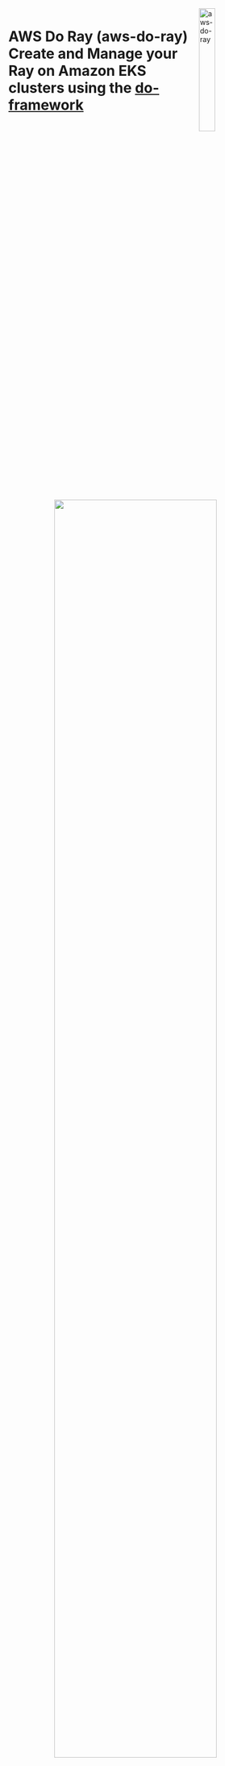 <img alt="aws-do-ray" src="./img/aws-do-ray-1024.png" width="25%" align="right" />

# AWS Do Ray (aws-do-ray) <br/> Create and Manage your Ray on Amazon EKS clusters using the [do-framework](https://bit.ly/do-framework)

<center><img src="./img/architecture.png" width="80%"/> </br>

Fig. 1 - Ray on EKS cluster sample
</center>


## Overview
AWS-Do-Ray aims to simplify the deployment and scaling of distributed Python applications, specifically, [Ray](https://www.ray.io/), on [Amazon Elastic Kubernetes Service](https://docs.aws.amazon.com/whitepapers/latest/overview-deployment-options/amazon-elastic-kubernetes-service.html) (Amazon EKS) clusters, as well as [Amazon SageMaker Hyperpod EKS Cluster](https://aws.amazon.com/sagemaker/hyperpod/). By adhering to the principles of the [do-framework](https://bit.ly/do-framework) and the [Depend on Docker](https://github.com/iankoulski/depend-on-docker) template, it will containerize all the tools necessary to deploy and manage Ray using [Docker](https://docs.docker.com/get-docker/), then executes the deployment from within the container. This project will provide a streamlined and intuitive solution for developers, enabling them to focus on application development rather than infrastructure management. Overall, it will be a simple, flexible, and universal deployment solution for Ray clusters. 

The [do-framework](https://bit.ly/do-framework) strives to simplify DevOps and MLOps tasks by automating complex operations into intuitive action scripts. The only prerequisite needed to build and run this project is an AWS Account, an EKS Cluster, and [Docker](https://docs.docker.com/get-docker/). The main use case of this project is to streamline and make an intuitive solution for developers to specify a desired ray cluster configuration, deploy this ray cluster, and run their workloads. This process is described in further detail below.

The deployment process is described on Fig. 2 below:

<center><img src="./img/deployment.png" width="80%" /></center> <br/>
<center>Fig.2 - Ray deployment process with aws-do-ray</center> <br/>


## Prerequisites
1. AWS Account - you will need an AWS account
2. EKS Cluster - it is assumed that an EKS cluster already exists in the account. If a cluster is needed, one way to create it, is by following the instructions in the [aws-do-eks](https://github.com/aws-samples/aws-do-eks) project. 
3. Docker - you can download docker [here](https://docs.docker.com/get-docker/)
4. Please ensure you have [AWS CLI](https://docs.aws.amazon.com/cli/latest/userguide/getting-started-install.html) > 2.XX.XX installed
5. Ensure your AWS CLI is configured to your credentials, `aws configure`, and EKS cluster by setting your context: [create-kubeconfig](https://docs.aws.amazon.com/eks/latest/userguide/create-kubeconfig.html). You can double check this by running `kubectl config current-context`.
5. This project also works with Amazon SageMaker Hyperpod Clusters supported by Amazon EKS, so if you'd like to use Hyperpod, you can create your Amazon Hyperpod cluster by following instructions in [aws-do-hyperpod](https://github.com/aws-samples/aws-do-hyperpod/tree/main)



## Configure
All configuration settings of the `aws-do-ray` project are centralized in its [`.env`](.env)) file. To review or change any of the settings, simply execute [`./config.sh`](./config.sh)).
The project automatically retrieves these variables, but you can manually set them as well:
* AWS_REGION should match the AWS Region where the cluster is deployed.
* The AWS_EKS_CLUSTER setting should match the name of your existing EKS Cluster. 
* AWS_EKS_HYPERPOD_CLUSTER setting should match the name of your existing EKS Hyperpod Cluster
* CLUSTER_TYPE setting must either be "eks" or "hyperpod" depending on what type of cluster you are using.


To configure credentials, run aws configure. Credentials you configure on the host will be mounted into the `aws-do-eks` container according to the `VOL_MAP` setting in [`.env`](.env). When in the container, you can check credentials in ~/.aws/credentials. 

## Build
This project follows the [Depend on Docker](https://github.com/iankoulski/depend-on-docker) template to build a container including all needed tools and utilities for creation and management of Ray. Please execute the [`./build.sh`](./build.sh) script to create the `aws-do-ray` container image and tag it using the registry and version tag specified in the project configuration. If desired, the image name or registry address can be modified in the project configuration file [`.env`](.env).

## Run
The [`./run.sh`](./run.sh) script starts the project container. 

## Status
To check the status of the container, execute [`./status.sh`](./status.sh). If the container is in the Exited state, it can be started with [`./start.sh`](./start.sh).

## Exec
After the container is started, use the [`./exec.sh`](./exec.sh) script to open a bash shell in the container. All necessary tools to allow creation, management, and operation of Ray are available in this shell. 

## Deploy KubeRay Operator
Once you have opened the `aws-do-ray` shell you will be dropped in the [`/ray`](/Container-Root/ray/) directory where you will find the [`./setup-dependencies.sh`](/Container-Root/ray/setup-dependencies.sh) script. This deployment creates a kuberay namespace and a kuberay-operator pod in your EKS cluster within your head node in the kuberay namespace. It will then dynamically provision an FSx for Lustre cluster for a shared file system for your ray cluster. Upon successful deployment, you will have the kuberay operator pod in your head EKS node, and a bound PVC. To check the state of the pod in the cluster, use command: `kgp -n kuberay`, and to check the state of your PVC, please run `kubectl get pvc -n kuberay`.

### The KubeRay Operator
The KubeRay Operator: gets deployed on the user’s EKS cluster. This allows for 3 different types of Ray deployments: RayCluster, RayService, and RayJobs.

1. RayCluster: primary resource for managing Ray instances on Kubernetes. It represents a cluster of Ray nodes, including a head node and multiple worker nodes. The RayCluster dictates how the Ray nodes are set up, how they communicate, and how resources are allocated among them.

3. RayJob: represents a single executable job that runs on a RayCluster. It is a higher-level abstraction used to submit tasks or batches of tasks that should be executed by the RayCluster.

5. RayService: Kubernetes resource that enables long-running Ray applications. It allows for the deployment of Ray applications that need to be exposed for external communication, typically through a consistent endpoint.

<center><img src="./img/CRDs2.png" width="80%" /></center> <br/>
<center>Fig.2 - 3 types of Ray deployments</center> <br/>



## Distributed Training Jobs
Extra information for your distributed training jobs.
1. From [Ray Documentation](https://docs.ray.io/en/latest/train/getting-started-pytorch.html), specifying a shared storage location (such as cloud storage or NFS) is optional for single-node clusters, but it is required for multi-node clusters. Using a local path will raise an error during checkpointing for multi-node clusters. This is why the [`./setup-dependencies.sh`](/Container-Root/ray/setup-dependencies.sh) script deploys an FSx for Lustre cluster. For other deployments, like S3 Mount point, please refer to the [`Deploy Scripts`](#deploy-scripts) section of the ReadMe. Once this is done, reference storage_path within RunConfig within the python training scripts as the path in your shared storage where you'd like to place your checkpoints, logs, and model artifacts. By default, it currently references your newly provisioned FSx for Lustre mount. 

2. Within the python code provided, you can also set num_workers to an int (the number of ray workers you are using) and use_gpu to a boolean (True or False, default is set to True). Default is num_workers=2 and use_gpu=True. 



## Create a RayCluster
Within the [`/ray`](/Container-Root/ray/) directory, you will find the [`/RayCluster`](/Container-Root/ray/raycluster/) directory. Within this directory, you will find these scripts:
- [`./raycluster-create.sh`](/Container-Root/ray/raycluster/raycluster-create.sh) : this script creates the ray cluster specified in the [`raycluster-template.yaml`](/Container-Root/ray/raycluster/raycluster-template.yaml) file. 
- [`./raycluster-delete.sh`](/Container-Root/ray/raycluster/delete-cluster.sh) : this script deletes the ray cluster specified in the [`raycluster-template.yaml`](/Container-Root/ray/raycluster/raycluster-template.yaml) file. 
- [`./raycluster-pods.sh`](/Container-Root/ray/raycluster/raycluster-pods.sh) : this script allows you to see your currently running pods of your raycluster.
- [`./raycluster-status.sh`](/Container-Root/ray/raycluster/raycluster-status.sh) : this script retrieves the status of your current raycluster. 
- Please run [`re`] to expose ray cluster to port :8265, and [`rh`] to stop expose. 
- [`./raycluster-config.sh`](/Container-Root/ray/raycluster/raycluster-config.sh) : run this to edit the [`raycluster-template.yaml`](/Container-Root/ray/raycluster/raycluster-template.yaml), or simply open the [`raycluster-template.yaml`](/Container-Root/ray/raycluster/raycluster-template.yaml) in your favorite editor.
- [`raycluster-template.yaml`](/Container-Root/ray/RayCluster/raycluster-template.yaml) : a default ray cluster configuration with every option you can have in a ray cluster. "Batteries included but swappable and/or removable". 
- [`raycluster-template-autoscaler.yaml`](/Container-Root/ray/raycluster/raycluster-template-autoscaler.yaml) : the same ray cluster configuration but with the ray autoscaler enabled.
- [`./jobs/job-submit.sh <job>`](/Container-Root/ray/raycluster/jobs/job-submit.sh) : this script allows you to submit a Python Script for a job. You can put your code within the [`/jobs`](/Container-Root/ray/raycluster/jobs/) section of the repo with a directory named after the script you want to execute, with that script within that directory. Or you can submit it via file system that has your script that is attached to your ray pods. 
	- If your script is in the [`/jobs`](/Container-Root/ray/raycluster/jobs/) folder, it will submit the ray job via the ray job submission SDK (dashboard must be exposed via [`re`](/Container-Root/ray/ops/ray-expose.sh)) or it will submit directly through the head pod. Just run `./job-submit.sh <script name>`. Ex/ `./job-submit.sh dt-pytorch`.
	- If your script is in a file system that is attached to your ray pods, it you must specify the directory that the script is in relative to your head pod. Run `./job-submit.sh <script name> <directory>`. Ex/ `./job-submit.sh dt-pytorch fsx/code/dt-pytorch` where i have my dt-pytorch.py file in the directory fsx/code/dt-pytorch. 

### RayCluster Template
For everything you need to know about the details of a RayCluster configuration, please refer to the comments in the template, as well as this [doc](https://docs.ray.io/en/latest/cluster/kubernetes/user-guides/config.html). But as a quick reference, here are the main concepts in the template you should look at:
* metadata: name: 
    * This is where you will name your raycluster.
* nodeSelector in both headGroupSpec and workerGroupSpecs:
    * This is where you will specify which nodes your head pod and worker pods will get assigned to. Preferably assign the worker group pods to the nodes with GPU's. 
* replicas
    * This will define how many min, max, and desired worker pods your RayCluster will have. 
* containers: resources: limits/requests:
    * These fields are under both headGroupSpec and workerGroupSpecs and these values set resource limits and requests for your pods. Please confirm your node resource capabilities before setting these values.
* containers: image: 
    * This is the container image each pod will run. It is best practice that the head pod and worker pods use the same container image, ex/ "rayproject/ray-ml:latest"
* containers: env: name: (AWS KEYS)
    * After deploying your kubectl secrets after running [`./deploy/kubectl-secrets/kubectl-secret-keys.sh`](./Container-Root/ray/deploy/kubectl-secrets/kubectl-secret-keys.sh) your Ray pods will now have your IAM permissions to access your or other buckets/filesystems/etc. If this is needed, please comment this section out in the template. 
* volumeMounts and volumes under headGroupSpec and workerGroupSpecs
    * This is where you can mount volumes like S3, EFS, FSx for Lustre on to your pods.
    * **This is needed for multi node distributed training jobs!!**

### Ray Dashboard
In order to access the Ray Dashboard, the Istio Ingress Gateway service of this Ray deployment needs to be exposed outside the cluster. In a production deployment this is typically done via an Application Load Balancer (ALB), however this requires a DNS domain registration and a matching SSL certificate.

For an easy way to expose the Ray Dashboard, we can use kubectl port-forward. To start the port-forward, simply execute [`re`]. To stop the port-forward, simply execute [`rh`].

If you are on a machine with its own browser, just navigate to http://localhost:8265 to open the Ray Dashboard.

<center><img src="./img/dashboard.png" width="80%" /></center> <br/>
<center>Fig.3 - Ray Dashboard Overview</center> <br/>

<center><img src="./img/dashboard-jobs.png" width="80%" /></center> <br/>
<center>Fig.4 - Ray Dashboard Jobs</center> <br/>

<center><img src="./img/dashboard-metrics.png" width="80%" /></center> <br/>
<center>Fig.5 - Ray Dashboard Metrics</center> <br/>

## Create a RayJob
Within the [`/ray`](/Container-Root/ray/) directory, you will find the [`/RayJob`](/Container-Root/ray/rayjob/) directory. Within this directory, you will find these scripts:
- [`./rayjob-create.sh <Job>`](/Container-Root/ray/rayjob/rayjob-create.sh) : this script creates the rayjob. This consists of a RayJob and a RayCluster. The RayJob manages the RayCluster. 
- [`./rayjob-delete.sh`](/Container-Root/ray/rayjob/rayjob-delete.sh) : this script deletes the rayjob speficied in the [`rayjob-template.yaml`](/Container-Root/ray/RayJob/rayjob-template.yaml)
- [`./rayjob-logs.sh](/Container-Root/ray/rayjob/rayjob-logs.sh) : this script allows you to see the logs of your rayjob.
- [`./rayjob-pods.sh`](/Container-Root/ray/rayjob/rayjob-pods.sh) : this script allows you to see your currently running pods of your rayjob.
- [`./rayjob-status.sh`](/Container-Root/ray/rayjob/rayjob-status.sh) : this script retrieves the status of your current rayjob. 
- [`rayjob-template.yaml`](/Container-Root/ray/rayjob/rayjob-template.yaml): a default rayjob configuration with every option you can have in a rayjob. "Batteries included but swappable and/or removable". the ray cluster aspect of it is the same as [`raycluster-template.yaml`](/Container-Root/ray/raycluster/raycluster-template.yaml).
- Please run [`re`] to expose ray cluster to port :8265, and [`rh`] to stop expose. 


### RayJob Documentation
You can find RayJob Documentation [here](https://docs.ray.io/en/latest/cluster/kubernetes/getting-started/rayjob-quick-start.html)


## Create a RayServe
Within the [`/ray`](/Container-Root/ray/) directory, you will find the [`/rayservice`](/Container-Root/ray/rayservice/) directory. Within this directory, you will find these scripts:
- [`./rayservice-create.sh <model>`](/Container-Root/ray/rayservice/rayservice-create.sh) : this script creates the rayservice. This creates the rayservice cluster and exposes the service port for querying your served model.
- [`./rayservice-test.sh <model>`](/Container-Root/ray/rayservice/rayservice-test.sh) : this script sends the query specificed in the [`<model>/<model>_req.py] file to your rayservice cluster. Feel free to edit the query before running this script. 
- [`./rayjob-delete.sh <model>`](/Container-Root/ray/rayservice/rayservice-delete.sh) : this script deletes the rayservice speficied.
- [`./rayservice-status.sh](/Container-Root/ray/rayservice/rayservice-status.sh) : this script allows you to see the status of your rayservice cluster.




### RayServe QuickStart
RayServe Quickstart on Kubernetes can be found [here](https://docs.ray.io/en/latest/serve/production-guide/kubernetes.html)
### Serve Config V2 Section of RayServe Template
This section defines the configuration for Ray Serve applications. More details [here](https://docs.ray.io/en/latest/serve/production-guide/config.html). 

**applications**: A list of applications to be deployed.
- **name**: The name of the application, in this case, `image_classifier`.
- **import_path**: The import path for the application's module, `serve-train-images.app`.
- **route_prefix**: The route prefix for accessing the application, `/classify`.
- **runtime_env**: Specifies the runtime environment for the application.
    - **working_dir**: The working directory for the application, specified as an S3 path.
    - **pip**: A list of Python packages to be installed in the runtime environment.
- **deployments**: A list of deployments for the application.
    - **name**: The name of the deployment, `ImageClassificationModel`.
    - **num_replicas**: The number of replicas for the deployment, set to `1`.
    - **ray_actor_options**: Options for the Ray actors.
        - **num_cpus**: The number of CPUs allocated for each actor, set to `1`.


## Deploy Scripts

### Prometheus & Grafana
A way to monitor Ray Clusters in Kubernetes using Prometheus & Grafana.

This is found in the [`/ray/deploy/prometheus`](/Container-Root/ray/deploy/prometheus/) folder. 

- [`./deploy-prometheus.sh`](/Container-Root/ray/deploy/prometheus/deploy-prometheus.sh) : deploys all prometheus/grafana pods in order to scrape your ray pod metrics and data
- [`./expose-prometheus.sh`](/Container-Root/ray/deploy/prometheus/expose.sh) port forwards the prometheus/grafana dashbaord. in order to see these tables on your ray dashboard, you must fullow these steps:
	- Sign in with username: admin, password: prom-operator
	- Now we import grafana via ‘dashboard_default.json’ (can use another if you want): click “dashboards” → “new” → import → “upload json” from [`ray/deploy/prometheus/kuberay/config/grafana/default_grafana_dashboard.json`](/Container-Root/ray/deploy/prometheus/kuberay/config/grafana/default_grafana_dashboard.json)
	- Refresh ray dashboard. Now you can see the grafana metrics on the ray dashboard

<center><img src="./img/dashboard-prometheus.png" width="80%" /></center> <br/>
<center>Fig.6 - Ray Dashboard Prometheus & Grafana Metrics</center> <br/>

### Kubectl Secrets
This is found in the [`/ray/deploy/kubectl-secrets`](/Container-Root/ray/deploy/kubectl-secrets/) folder. 

[`./kubectl-secret-keys.sh`](/Container-Root/ray/deploy/kubectl-secrets/kubectl-secret-keys.sh) : creates a kubectl secret if python code needs access to your AWS credentials. 

### S3 Mountpoint
This is found in the [`/ray/deploy/s3-mountpoint`](/Container-Root/ray/deploy/s3-mountpoint/) folder. 

[`./deploy.sh`](/Container-Root/ray/deploy/s3-mountpoint/deploy.sh): creates IAM OIDC identity provider for your cluster, creates an IAM policy, creates an IAM role, and installs the mountpoint for Amazon S3 CSI driver. **Please ensure you have either 1/ exported `S3_BUCKET_NAME` and set it to an environment variable 2/ manually replace `$S3_BUCKET_NAME` in the [`./deploy.sh`](/Container-Root/ray/deploy/s3-mountpoint/deploy.sh) script.**

[`./s3-create.sh`](/Container-Root/ray/deploy/s3-mountpoint/s3-create.sh): creates a PV and a PVC which you can then use to mount to your ray pods within "volumes" section in your raycluster template. 


### FSx for Lustre
This is found in the [`/ray/deploy/fsx`](/Container-Root/ray/deploy/fsx/) folder. 

Please ensure your "AWS_EKS_CLUSTER" and "AWS_REGION" are set in your .env file. If not, you can manually input these variables within the deploy.sh code. 

[`./deploy.sh`](/Container-Root/ray/deploy/fsx/deploy.sh): creates IAM OIDC identity provider for your cluster, deploys FSx for Lustre CSI driver, and creates an IAM role bound to the service account used by the driver. 

The [Amazon FSx for Lustre CSI driver](https://github.com/kubernetes-sigs/aws-fsx-csi-driver) presents you with two options for provisioning a file system. 

Dynamic Provisioning: This option leverages Persistent Volume Claims (PVCs) in Kubernetes. You define a PVC with desired storage specifications. The CSI Driver automatically provisions the FSx file system for you based on the PVC request. This allows for easier scaling and eliminates the need to manually create file systems.

Static Provisioning: In this method, you manually create the FSx file system before using the CSI Driver. You'll need to configure details like subnet ID and security groups for the file system. Then, you can use the Driver to mount this pre-created file system within your container as a volume.

#### Dynamic Provisioning

This is done in [`setup-dependencies.sh`](/Container-Root/ray/setup-dependencies.sh), but can also be done separately...

If you would like to use dynamic provisioning, ensure you have your desired configuration in [`dynamic-storageclass.yaml`](/Container-Root/ray/deploy/fsx/dynamic-storageclass.yaml) as well as inputting your "subnetID" and your "securityGroupIds". 

These variables are retrieved once the container is built and set as environment variables... but if you'd like them to be altered, you can change $SUBNET_ID and $SECURITYGROUP_ID in [`dynamic-storageclass.yaml`](/Container-Root/ray/deploy/fsx/dynamic-storageclass.yaml)

* subnetId - The subnet ID that the FSx for Lustre filesystem should be created inside. Using the $SUBNET_ID environment variable, we are referencing the same private subnet that was used for EKS or EKS HyperPod cluster creation.

* securityGroupIds - A list of security group IDs that should be attached to the filesystem. Using the $SECURITY_GROUP environment variable, we are referencing the same security group that was use for EKS or EKS HyperPod cluster creation.

Now, please run [`./dynamic-create.sh`](/Container-Root/ray/deploy/fsx/dynamic-create.sh)


#### Static Provisioning

If you would like to use static provisioning, ensure you have your volumeHandle: is set with your FSx file system ID, dnsname: is set with your FSx file system DNS name, and your mountname:  is set with your FSx file system mount name in ['static-pv.yaml'](/Container-Root/ray/deploy/fsx/static-pv.yaml), and your fileSystemId: is set with your FSx file system ID, subnetId: is set with your subnet ID, and your securityGroupIds: is set with your security group ID within [`static-storageclass.yaml`](/Container-Root/ray/deploy/fsx/static-storageclass.yaml). 

Now, please run [`./static-create.sh`](/Container-Root/ray/deploy/fsx/static-create.sh). This creates a PV and a PVC which you can then use to mount to your ray pods within "volumes" section in your raycluster template. 






## Full Container Command Reference
The project home folder offers a number of additional scripts for management of the aws-do-ray container.
- [`./config.sh`](./config.sh) – configure aws-do-ray project settings interactively
- [`./build.sh`](./build.sh) – build aws-do-ray container image
- [`./push.sh`](./push.sh) – push aws-do-ray container image to configured registry
- [`./pull.sh`](./pull.sh) – pull aws-do-ray container image from a configured existing registry
- [`./run.sh`](./run.sh) – run aws-do-ray container
- [`./status.sh`](./status.sh) – show logs of the running aws-do-ray container
- [`./logs.sh`](./logs.sh) – show logs of the running aws-do-ray container
- [`./start.sh`](./start.sh) – start the aws-do-ray container if it is currently in “Exited” status
- [`./exec.sh`](./exec.sh) – execute a command inside the running aws-do-ray container, the default command is bash
- [`./stop.sh`](./stop.sh) – stop and remove the aws-do-ray container
- [`./test.sh`](./test.sh) – run container unit tests


## Troubleshooting
* Worker pods can't be scheduled to worker nodes
	* This can be due to taints and tolerations. Make sure worker node group contains the taints that are specified as tolerations in the ray cluster yaml. Alternatively, you can take out the taints and tolerations all together. 

* Error: You must be logged in to the server (Unauthorized)
    * Ensure you are connected to the right AWS account, please run [`aws sts get-caller-identity`] in the terminal
    * Ensure you are connected to the right EKS cluster and region, please run [`aws eks update-kubeconfig --region region-code --name my-cluster`]

* EKS API Serve Unauthorized Error (trouble accessing ray cluster from another EC2 instance)
    * [`Create access entry in EKS`](https://repost.aws/knowledge-center/eks-api-server-unauthorized-error)

* [`An error occurred (InvalidClientTokenId) when calling the GetCallerIdentity operation: The security token included in the request is invalid`]
    * You may need to run [`unset AWS_PROFILE`] to rely on the AWS credentials provided through the environment variables rather than the default profile in ~/.aws/credentials or ~/.aws/config. 


## Security

See [CONTRIBUTING](CONTRIBUTING.md#security-issue-notifications) for more information.

## License

This project is licensed under the MIT-0 License. See the [LICENSE](LICENSE) file.

## Disclaimer

This sample code should not be used in production accounts, on production workloads, or on production or other critical data. You are responsible for testing, securing, and optimizing the sample code as appropriate for production-grade use based on your specific quality control practice and standards.

## References

* [Docker](https://docker.com)
* [Kubernetes](https://kubernetes.io)
* [Amazon Web Services (AWS)](https://aws.amazon.com/)
* [Amazon EC2 Instance Types](https://aws.amazon.com/ec2/instance-types/)
* [Amazon Elastic Kubernetes Service (EKS)](https://aws.amazon.com/eks)
* [Depend on Docker Project](https://github.com/iankoulski/depend-on-docker)
* [Ray](https://docs.ray.io/en/latest/ray-overview/index.html)
* [Ray on EKS](https://awslabs.github.io/data-on-eks/docs/blueprints/ai-ml/ray)
* [Ray Project](https://github.com/ray-project)



## Credits
* Mark Vinciguerra - @mvincig
* Alex Iankoulski - @iankouls
* Florian Stahl - @flostahl
* Milena Boytchef - @boytchef
